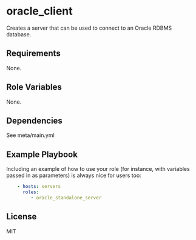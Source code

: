 oracle_client
=============

Creates a server that can be used to connect to an Oracle RDBMS database.

Requirements
------------

None.

Role Variables
--------------

None.

Dependencies
------------

See meta/main.yml

Example Playbook
----------------

Including an example of how to use your role (for instance, with variables passed in as parameters) is always nice for users too:
```yml
    - hosts: servers
      roles:
         - oracle_standalone_server
```

License
-------

MIT
